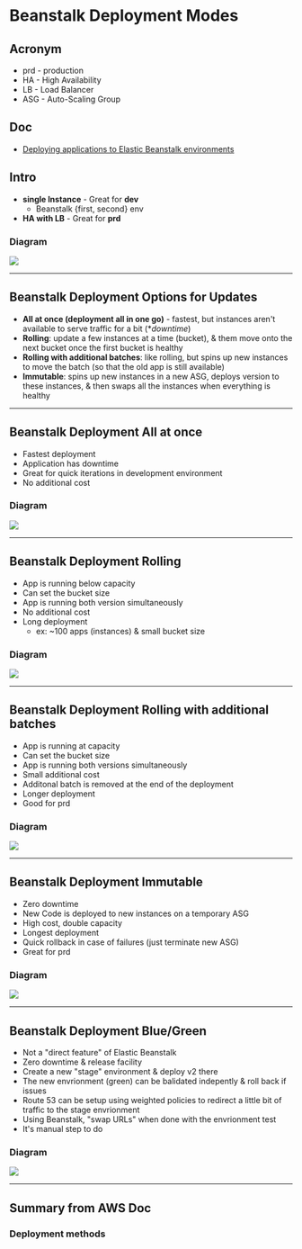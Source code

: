 # Beanstalk Deployment Modes

## Acronym
* prd - production
* HA - High Availability
* LB - Load Balancer
* ASG - Auto-Scaling Group


## Doc
* [Deploying applications to Elastic Beanstalk environments]()

## Intro
*  **single Instance** - Great for **dev**
    * Beanstalk {first, second} env
* **HA with LB** - Great for **prd**

### Diagram
[<img src="https://i.imgur.com/jGLJfrO.png">](https://i.imgur.com/jGLJfrO.png)

---

## Beanstalk Deployment Options for Updates
* **All at once (deployment all in one go)** - fastest, but instances aren't available to serve traffic for a bit (**downtime*)
* **Rolling**: update a few instances at a time (bucket), & them move onto the next bucket once the first bucket is healthy
* **Rolling with additional batches**: like rolling, but spins up new instances to move the batch (so that the old app is still available)
* **Immutable**: spins up new instances in a new ASG, deploys version to these instances, & then swaps all the instances when everything is healthy 

---

## Beanstalk Deployment All at once
* Fastest deployment
* Application has downtime
* Great for quick iterations in development environment
* No additional cost

### Diagram
[<img src="https://i.imgur.com/IhTI1Jk.png">](https://i.imgur.com/IhTI1Jk.png)

---

## Beanstalk Deployment Rolling
* App is running below capacity
* Can set the bucket size
* App is running both version simultaneously
* No additional cost
* Long deployment
    * ex: ~100 apps (instances) & small bucket size

### Diagram
[<img src="https://i.imgur.com/FqC6mKP.png">](https://i.imgur.com/FqC6mKP.png)

---

## Beanstalk Deployment Rolling with additional batches
* App is running at capacity
* Can set the bucket size
* App is running both versions simultaneously
* Small additional cost
* Additonal batch is removed at the end of the deployment
* Longer deployment
* Good for prd

### Diagram
[<img src="https://i.imgur.com/4PCIJIF.png">](https://i.imgur.com/4PCIJIF.png)

---

## Beanstalk Deployment Immutable
* Zero downtime
* New Code is deployed to new instances on a temporary ASG
* High cost, double capacity
* Longest deployment
* Quick rollback in case of failures (just terminate new ASG)
* Great for prd

### Diagram
[<img src="https://i.imgur.com/inzvH7q.png">](https://i.imgur.com/inzvH7q.png)

---

## Beanstalk Deployment Blue/Green
* Not a "direct feature" of Elastic Beanstalk
* Zero downtime & release facility
* Create a new "stage" environment & deploy v2 there
* The new envrionment (green) can be balidated indepently & roll back if issues
* Route 53 can be setup using weighted policies to redirect a little bit of traffic to the stage envrionment
* Using Beanstalk, "swap URLs" when done with the envrionment test
* It's manual step to do

### Diagram
[<img src="https://i.imgur.com/dbowPyM.png">](https://i.imgur.com/dbowPyM.png)

---

## Summary from AWS Doc
### Deployment methods

